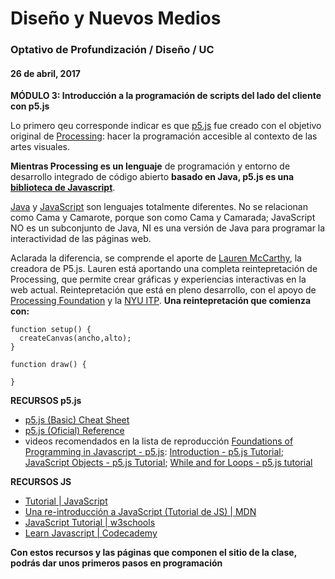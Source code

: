 # Diseño y Nuevos Medios

### Optativo de Profundización / Diseño / UC

#### 26 de abril, 2017

**MÓDULO 3: Introducción a la programación de scripts del lado del cliente con p5.js**

Lo primero qeu corresponde indicar es que [p5.js](https://p5js.org/) fue creado con el objetivo original de [Processing](https://processing.org/): hacer la programación accesible al contexto de las artes visuales.

**Mientras Processing es un lenguaje** de programación y entorno de desarrollo integrado de código abierto **basado en Java, p5.js es una [biblioteca de Javascript](https://es.wikipedia.org/wiki/Categor%C3%ADa:Bibliotecas_de_JavaScript)**.

[Java](https://es.wikipedia.org/wiki/Java_(lenguaje_de_programaci%C3%B3n)) y [JavaScript](https://es.wikipedia.org/wiki/JavaScript) son lenguajes totalmente diferentes. No se relacionan como Cama y Camarote, porque son como Cama y Camarada; JavaScript NO es un subconjunto de Java, NI es una versión de Java para programar la interactividad de las páginas web.

Aclarada la diferencia, se comprende el aporte de [Lauren McCarthy](http://lauren-mccarthy.com/), la creadora de P5.js. Lauren está aportando una completa reintepretación de Processing, que permite crear gráficas y experiencias interactivas en la web actual. Reintepretación que está en pleno desarrollo, con el apoyo de [Processing Foundation](https://processingfoundation.org/) y la [NYU ITP](http://tisch.nyu.edu/itp). **Una reintepretación que comienza con:**

```
function setup() {
  createCanvas(ancho,alto);
}

function draw() {

}
```

**RECURSOS p5.js**

- [p5.js (Basic) Cheat Sheet](http://bsk.education/SE8_p5js/p5CheatSheet/)
- [p5.js (Oficial) Reference](https://p5js.org/reference/)
- videos recomendados en la lista de reproducción [Foundations of Programming in Javascript - p5.js](https://youtu.be/8j0UDiN7my4?list=PLRqwX-V7Uu6Zy51Q-x9tMWIv9cueOFTFA): [Introduction - p5.js Tutorial](https://youtu.be/8j0UDiN7my4); [JavaScript Objects - p5.js Tutorial](https://youtu.be/-e5h4IGKZRY); [While and for Loops - p5.js tutorial](https://youtu.be/cnRD9o6odjk) 

**RECURSOS JS**

- [Tutorial | JavaScript](https://www.javascript.com/try)
- [Una re-introducción a JavaScript (Tutorial de JS) | MDN](https://developer.mozilla.org/es/docs/Web/JavaScript/Una_re-introducci%C3%B3n_a_JavaScript)
- [JavaScript Tutorial | w3schools](https://www.w3schools.com/js/default.asp)
- [Learn Javascript | Codecademy](https://www.codecademy.com/es/learn/learn-javascript)

**Con estos recursos y las páginas que componen el sitio de la clase, podrás dar unos primeros pasos en programación**
